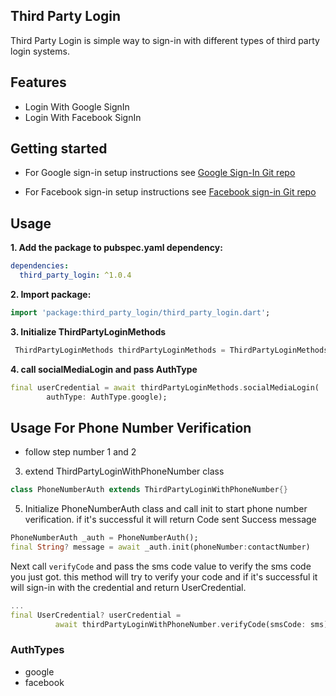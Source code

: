 ## Third Party Login

Third Party Login is simple way to sign-in with different types of third party login systems.

## Features

- Login With Google SignIn
- Login With Facebook SignIn

## Getting started

- For Google sign-in setup instructions see [Google Sign-In Git repo](https://github.com/flutter/plugins/tree/master/packages/google_sign_in/google_sign_in)

- For Facebook sign-in setup instructions see [Facebook sign-in Git repo](https://github.com/darwin-morocho/flutter-facebook-auth)

## Usage

**1. Add the package to pubspec.yaml dependency:**

```yaml
dependencies:
  third_party_login: ^1.0.4
```

**2. Import package:**

```dart
import 'package:third_party_login/third_party_login.dart';
```

**3. Initialize ThirdPartyLoginMethods**

```dart
 ThirdPartyLoginMethods thirdPartyLoginMethods = ThirdPartyLoginMethods();
```

**4. call socialMediaLogin and pass AuthType**

```dart
final userCredential = await thirdPartyLoginMethods.socialMediaLogin(
        authType: AuthType.google);
```

## Usage For Phone Number Verification

- follow step number 1 and 2

3. extend ThirdPartyLoginWithPhoneNumber class

```dart
class PhoneNumberAuth extends ThirdPartyLoginWithPhoneNumber{}
```

5. Initialize PhoneNumberAuth class and call init to start phone number verification. if it's successful it will return Code sent Success message

```dart
PhoneNumberAuth _auth = PhoneNumberAuth();
final String? message = await _auth.init(phoneNumber:contactNumber)
```

Next call `verifyCode` and pass the sms code value to verify the sms code you just got. this method will try to verify your code and if it's successful it will sign-in with the credential and return UserCredential.

```dart
...
final UserCredential? userCredential =
          await thirdPartyLoginWithPhoneNumber.verifyCode(smsCode: sms);
```

### AuthTypes

- google
- facebook
